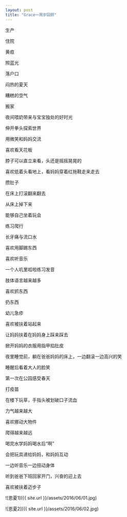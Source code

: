 ```yaml
---
layout: post
title: "Grace一周岁回顾"
---
```


生产

住院

黄疸

照蓝光

落户口

闷热的夏天

糟糕的空气

搬家

夜间喂奶带来与宝宝独处的好时光

伸开拳头探索世界

用微笑和妈妈交流

喜欢看天花板

脖子可以直立来看，头还是摇摇晃晃的

喜欢低着头看地上，看妈妈穿着红拖鞋走来走去

攒肚子

在床上打滚翻来翻去

从床上掉下来

能够自己坐着玩会

练习爬行

长牙痛与流口水

喜欢用脚踢东西

喜欢听音乐

一个人叽里呱啦练习发音

肢体语言越来越多

喜欢抓东西

扔东西

幼儿急疹

喜欢被扶着站起来

让妈妈扶着在妈妈身上踩来踩去

掀开妈妈的衣服用指甲掐肚皮

夜里睡觉前，躺在爸爸妈妈的床上，一边翻滚一边高兴的笑

睡醒后看着大人的脸笑

第一次在公园感受春天

打疫苗

在楼下玩草，手指头被划破口子流血

力气越来越大

喜欢挪动大物件

爬得越来越远

喝完水学妈妈喝水后“啊”

会把玩具递给妈妈，和妈妈互动

一边听音乐一边扭动身体

听到爸爸下班回家开门，兴奋的迎上去

喜欢被扶着迈步子

![恩夏1]({{ site.url }}/assets/2016/06/01.jpg)

![恩夏2]({{ site.url }}/assets/2016/06/02.jpg)
